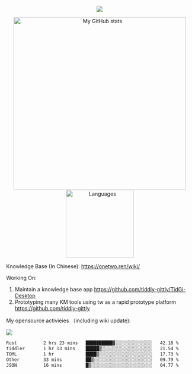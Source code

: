 <a href="https://github.com/linonetwo">
    <p align="center">
        <img src="https://github-profile-trophy.vercel.app/?username=linonetwo&column=7&theme=onedark"/>
    </p>
</a>
<a align="center" href="https://github.com/linonetwo">
  <p align="center">
    <img src="https://github-readme-stats.vercel.app/api?username=linonetwo&show_icons=true&count_private=true" alt="My GitHub stats" width="465"/>
    <img src="https://github-readme-stats.vercel.app/api/top-langs/?username=linonetwo&layout=compact&langs_count=10" alt="Languages" height="183">
  </p>
</a>

Knowledge Base (In Chinese): https://onetwo.ren/wiki/

Working On: 

1. Maintain a knowledge base app https://github.com/tiddly-gittly/TidGi-Desktop
1. Prototyping many KM tools using tw as a rapid prototype platform https://github.com/tiddly-gittly

My opensource activieies （including wiki update):

![](https://visitor-badge.glitch.me/badge?page_id=linonetwo.linonetwo)

<!--START_SECTION:waka-->

```txt
Rust          2 hrs 23 mins   ██████████▓░░░░░░░░░░░░░░   42.18 %
tiddler       1 hr 13 mins    █████▒░░░░░░░░░░░░░░░░░░░   21.54 %
TOML          1 hr            ████▒░░░░░░░░░░░░░░░░░░░░   17.73 %
Other         33 mins         ██▒░░░░░░░░░░░░░░░░░░░░░░   09.79 %
JSON          16 mins         █▒░░░░░░░░░░░░░░░░░░░░░░░   04.77 %
```

<!--END_SECTION:waka-->

